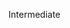 <span id="title">Intermediate</span>

<div id="body">

<include src="useNameExplain/unit-inParent-asPanel.md" boilerplate />
<include src="notTooLongNorShort/unit-inParent-asPanel.md" boilerplate />
<include src="avoidMisleadingNames/unit-inParent-asPanel.md" boilerplate />

</div>